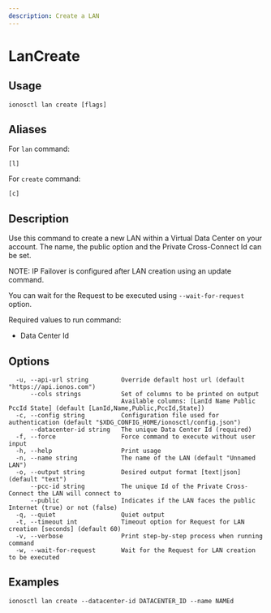 ```yaml
---
description: Create a LAN
---
```


# LanCreate

## Usage

```text
ionosctl lan create [flags]
```

## Aliases

For `lan` command:

```text
[l]
```

For `create` command:

```text
[c]
```

## Description

Use this command to create a new LAN within a Virtual Data Center on your account. The name, the public option and the Private Cross-Connect Id can be set.

NOTE: IP Failover is configured after LAN creation using an update command.

You can wait for the Request to be executed using `--wait-for-request` option.

Required values to run command:

* Data Center Id

## Options

```text
  -u, --api-url string         Override default host url (default "https://api.ionos.com")
      --cols strings           Set of columns to be printed on output 
                               Available columns: [LanId Name Public PccId State] (default [LanId,Name,Public,PccId,State])
  -c, --config string          Configuration file used for authentication (default "$XDG_CONFIG_HOME/ionosctl/config.json")
      --datacenter-id string   The unique Data Center Id (required)
  -f, --force                  Force command to execute without user input
  -h, --help                   Print usage
  -n, --name string            The name of the LAN (default "Unnamed LAN")
  -o, --output string          Desired output format [text|json] (default "text")
      --pcc-id string          The unique Id of the Private Cross-Connect the LAN will connect to
      --public                 Indicates if the LAN faces the public Internet (true) or not (false)
  -q, --quiet                  Quiet output
  -t, --timeout int            Timeout option for Request for LAN creation [seconds] (default 60)
  -v, --verbose                Print step-by-step process when running command
  -w, --wait-for-request       Wait for the Request for LAN creation to be executed
```

## Examples

```text
ionosctl lan create --datacenter-id DATACENTER_ID --name NAMEd
```

